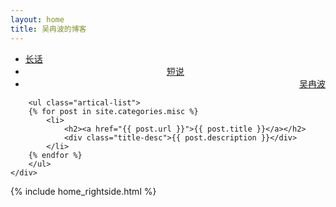 ```yaml
---
layout: home
title: 吴冉波的博客
---
```


<div class="index-content blog">
    <div class="section">


<ul class="artical-cate">
    <li ><a href="/"><span>长话</span></a></li>
    <li  class="on"  style="text-align:center"><a href="/misc"><span>短说</span></a></li>
    <li  style="text-align:right"><a href="/profile"><span>吴冉波</span></a></li>
</ul>

<div class="cate-bar"><span id="cateBar"></span></div>

        <ul class="artical-list">
        {% for post in site.categories.misc %}
            <li>
                <h2><a href="{{ post.url }}">{{ post.title }}</a></h2>
                <div class="title-desc">{{ post.description }}</div>
            </li>
        {% endfor %}
        </ul>
    </div>
  {% include home_rightside.html %}
    </div>
</div>
